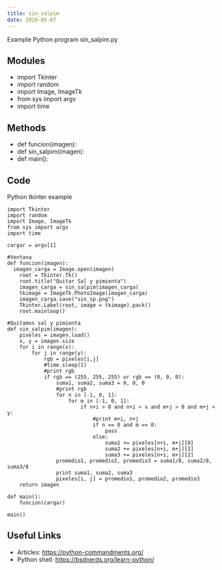 ```yaml
---
title: sin_salpim
date: 2020-05-07
---
```

Example Python program sin_salpim.py

## Modules

* import Tkinter
* import random
* import Image, ImageTk
* from sys import argv
* import time

## Methods

* def funcion(imagen):
* def sin_salpim(imagen):
* def main():

## Code

Python tkinter example

    import Tkinter
    import random
    import Image, ImageTk
    from sys import argv
    import time
    
    cargar = argv[1]
    
    #Ventana
    def funcion(imagen):
      imagen_carga = Image.open(imagen)	
    	root = Tkinter.Tk()
    	root.title("Quitar Sal y pimienta")
    	imagen_carga = sin_salpim(imagen_carga)
    	tkimage = ImageTk.PhotoImage(imagen_carga)
    	imagen_carga.save("sin_sp.png")
    	Tkinter.Label(root, image = tkimage).pack()
    	root.mainloop()
    
    #Quitamos sal y pimienta	
    def sin_salpim(imagen):
    	pixeles = imagen.load()
    	x, y = imagen.size
    	for i in range(x):
    		for j in range(y):
    			rgb = pixeles[i,j]
    			#time.sleep(1)
    			#print rgb
    			if rgb == (255, 255, 255) or rgb == (0, 0, 0):
    				suma1, suma2, suma3 = 0, 0, 0
    				#print rgb
    				for n in [-1, 0, 1]:
    					for m in [-1, 0, 1]:
    						if n+i > 0 and n+i < x and m+j > 0 and m+j < y:
    							#print m+i, n+j	
    							if n == 0 and m == 0:
    								pass
    							else:
    								suma1 += pixeles[n+i, m+j][0]
    								suma2 += pixeles[n+i, m+j][1]
    								suma3 += pixeles[n+i, m+j][2]	
    				promedio1, promedio2, promedio3 = suma1/8, suma2/8, suma3/8
    				print suma1, suma2, suma3
    				pixeles[i, j] = promedio1, promedio2, promedio3
    	return imagen
    	
    def main():
    	funcion(cargar)
    
    main()

## Useful Links

- Articles: https://python-commandments.org/
- Python shell: https://bsdnerds.org/learn-python/
